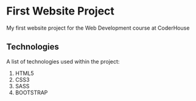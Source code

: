 # First Website Project
My first website project for the Web Development course at CoderHouse
## Technologies
A list of technologies used within the project:
1. HTML5
2. CSS3
3. SASS
4. BOOTSTRAP
